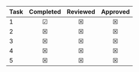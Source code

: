 | Task      | Completed         | Reviewed | Approved
| --------- |:-----------------:| :-------:| :------:
| 1 | &#x2611; | &#x2612; | &#x2612; |
| 2 | &#x2612; | &#x2612; | &#x2612; |
| 3 | &#x2612; | &#x2612; | &#x2612; |
| 4 | &#x2612; | &#x2612; | &#x2612; |
| 5 | &#x2612; | &#x2612; | &#x2612; |
